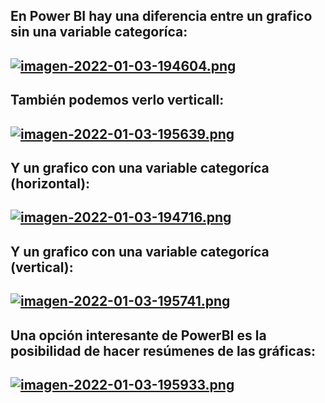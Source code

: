 ## En Power BI hay una diferencia entre un grafico sin una variable categoríca:
## [![imagen-2022-01-03-194604.png](https://i.postimg.cc/vmP0yCX2/imagen-2022-01-03-194604.png)](https://postimg.cc/hJdLbykV)

## También podemos verlo verticall:
## [![imagen-2022-01-03-195639.png](https://i.postimg.cc/P5H4GdbQ/imagen-2022-01-03-195639.png)](https://postimg.cc/MvsRV2Fn)

## Y un grafico con una variable categoríca (horizontal):
## [![imagen-2022-01-03-194716.png](https://i.postimg.cc/26LvbtF5/imagen-2022-01-03-194716.png)](https://postimg.cc/ygBW2vGq)

## Y un grafico con una variable categoríca (vertical):
## [![imagen-2022-01-03-195741.png](https://i.postimg.cc/3wvJgQ6z/imagen-2022-01-03-195741.png)](https://postimg.cc/SXmhh3mG)

## Una opción interesante de PowerBI es la posibilidad de hacer resúmenes de las gráficas:
## [![imagen-2022-01-03-195933.png](https://i.postimg.cc/VvGcxKpj/imagen-2022-01-03-195933.png)](https://postimg.cc/BPKyDBq6)
